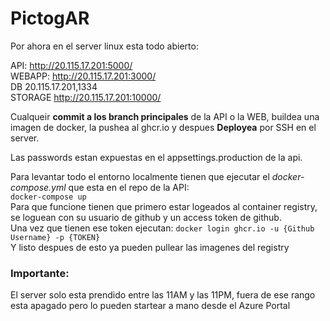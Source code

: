 # PictogAR

Por ahora en el server linux esta todo abierto:  

API:       http://20.115.17.201:5000/  
WEBAPP:    http://20.115.17.201:3000/  
DB         20.115.17.201,1334    
STORAGE    http://20.115.17.201:10000/  


Cualqueir **commit a los branch principales** de la API o la WEB, buildea una imagen de docker, la pushea al ghcr.io y despues **Deployea** por SSH en el server.  

Las passwords estan expuestas en el appsettings.production de la api.  

Para levantar todo el entorno localmente tienen que ejecutar el *docker-compose.yml* que esta en el repo de la API:  
``` docker-compose up ```  
Para que funcione tienen que primero estar logeados al container registry, se loguean con su usuario de github y un access token de github.  
Una vez que tienen ese token ejecutan: ``` docker login ghcr.io -u {Github Username} -p {TOKEN} ```  
Y listo despues de esto ya pueden pullear las imagenes del registry  



### Importante:  
El server solo esta prendido entre las 11AM y las 11PM, fuera de ese rango esta apagado pero lo pueden startear a mano desde el Azure Portal

